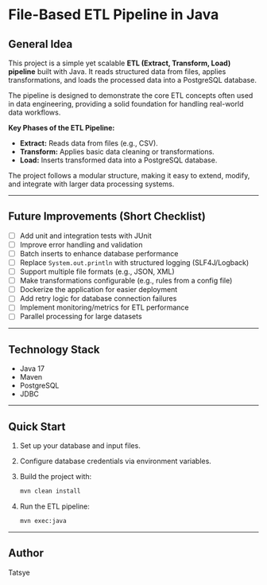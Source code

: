 

#  **File-Based ETL Pipeline in Java**

##  **General Idea**

This project is a simple yet scalable **ETL (Extract, Transform, Load) pipeline** built with Java. It reads structured data from files, applies transformations, and loads the processed data into a PostgreSQL database.

The pipeline is designed to demonstrate the core ETL concepts often used in data engineering, providing a solid foundation for handling real-world data workflows.

**Key Phases of the ETL Pipeline:**

* **Extract:** Reads data from files (e.g., CSV).
* **Transform:** Applies basic data cleaning or transformations.
* **Load:** Inserts transformed data into a PostgreSQL database.

The project follows a modular structure, making it easy to extend, modify, and integrate with larger data processing systems.

---

##  **Future Improvements (Short Checklist)**

* [ ] Add unit and integration tests with JUnit
* [ ] Improve error handling and validation
* [ ] Batch inserts to enhance database performance
* [ ] Replace `System.out.println` with structured logging (SLF4J/Logback)
* [ ] Support multiple file formats (e.g., JSON, XML)
* [ ] Make transformations configurable (e.g., rules from a config file)
* [ ] Dockerize the application for easier deployment
* [ ] Add retry logic for database connection failures
* [ ] Implement monitoring/metrics for ETL performance
* [ ] Parallel processing for large datasets

---

##  **Technology Stack**

* Java 17
* Maven
* PostgreSQL
* JDBC

---

## **Quick Start**

1. Set up your database and input files.
2. Configure database credentials via environment variables.
3. Build the project with:

   ```bash
   mvn clean install
   ```
4. Run the ETL pipeline:

   ```bash
   mvn exec:java
   ```

---

##  **Author**

Tatsye

